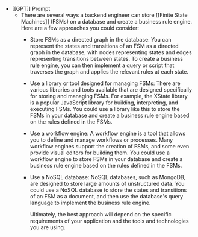 - [[GPT]] Prompt
	- There are several ways a backend engineer can store [[Finite State Machines]] (FSMs) on a database and create a business rule engine. Here are a few approaches you could consider:
		- Store FSMs as a directed graph in the database: You can represent the states and transitions of an FSM as a directed graph in the database, with nodes representing states and edges representing transitions between states. To create a business rule engine, you can then implement a query or script that traverses the graph and applies the relevant rules at each state.
		- Use a library or tool designed for managing FSMs: There are various libraries and tools available that are designed specifically for storing and managing FSMs. For example, the XState library is a popular JavaScript library for building, interpreting, and executing FSMs. You could use a library like this to store the FSMs in your database and create a business rule engine based on the rules defined in the FSMs.
		- Use a workflow engine: A workflow engine is a tool that allows you to define and manage workflows or processes. Many workflow engines support the creation of FSMs, and some even provide visual editors for building them. You could use a workflow engine to store FSMs in your database and create a business rule engine based on the rules defined in the FSMs.
		- Use a NoSQL database: NoSQL databases, such as MongoDB, are designed to store large amounts of unstructured data. You could use a NoSQL database to store the states and transitions of an FSM as a document, and then use the database's query language to implement the business rule engine.
		  
		  Ultimately, the best approach will depend on the specific requirements of your application and the tools and technologies you are using.